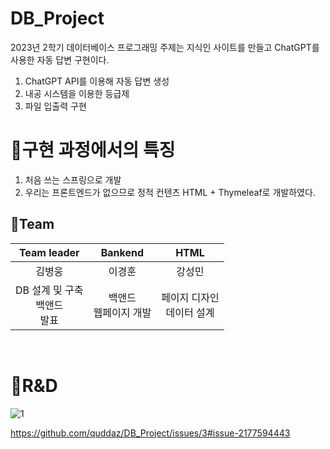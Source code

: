 # DB_Project
2023년 2학기 데이터베이스 프로그래밍
주제는 지식인 사이트를 만들고 ChatGPT를 사용한 자동 답변 구현이다. 
1. ChatGPT API를 이용해 자동 답변 생성
2. 내공 시스템을 이용한 등급제
3. 파일 입출력 구현


# 📝구현 과정에서의 특징 
1. 처음 쓰는 스프링으로 개발
2. 우리는 프론트엔드가 없으므로 정적 컨텐츠 HTML + Thymeleaf로 개발하였다.
   

## 👥Team
|                  Team leader                   |                   Bankend                    |                  HTML                   |
| :-----------------------------------------: | :-------------------------------------------: | :----------------------------------------: |
|     김병웅     |     이경훈     |     강성민     |
| DB 설계 및 구축 <br> 백앤드 <br> 발표 | 백앤드 <br> 웹페이지 개발 <br>  | 페이지 디자인  <br> 데이터 설계

<br>

# 📝R&D
![1](https://github.com/quddaz/DB_Project/assets/127312774/ab261d13-d11b-4503-bddd-71c222522b5c)

https://github.com/quddaz/DB_Project/issues/3#issue-2177594443
